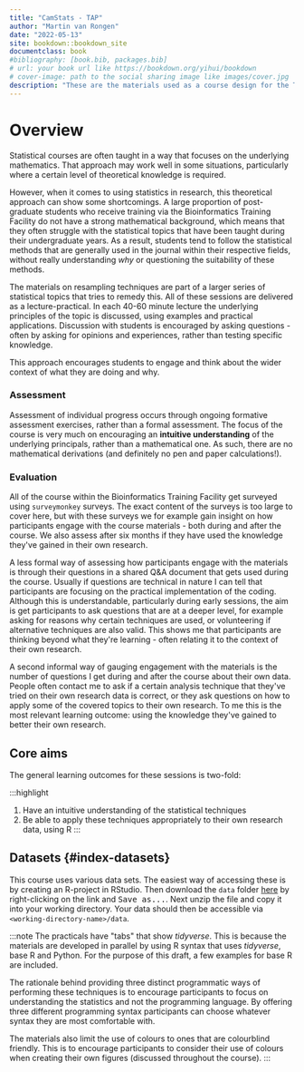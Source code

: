 ```yaml
--- 
title: "CamStats - TAP"
author: "Martin van Rongen"
date: "2022-05-13"
site: bookdown::bookdown_site
documentclass: book
#bibliography: [book.bib, packages.bib]
# url: your book url like https://bookdown.org/yihui/bookdown
# cover-image: path to the social sharing image like images/cover.jpg
description: "These are the materials used as a course design for the Teaching Associate's Programme, Cambridge University. They are an adaptation of the materials I developed for the CamStats series of statistics." 
---
```




# Overview

Statistical courses are often taught in a way that focuses on the underlying mathematics. That approach may work well in some situations, particularly where a certain level of theoretical knowledge is required.

However, when it comes to using statistics in research, this theoretical approach can show some shortcomings. A large proportion of post-graduate students who receive training via the Bioinformatics Training Facility do not have a strong mathematical background, which means that they often struggle with the statistical topics that have been taught during their undergraduate years. As a result, students tend to follow the statistical methods that are generally used in the journal within their respective fields, without really understanding _why_ or questioning the suitability of these methods.

The materials on resampling techniques are part of a larger series of statistical topics that tries to remedy this. All of these sessions are delivered as a lecture-practical. In each 40-60 minute lecture the underlying principles of the topic is discussed, using examples and practical applications. Discussion with students is encouraged by asking questions - often by asking for opinions and experiences, rather than testing specific knowledge.

This approach encourages students to engage and think about the wider context of what they are doing and why.

### Assessment
Assessment of individual progress occurs through ongoing formative assessment exercises, rather than a formal assessment. The focus of the course is very much on encouraging an **intuitive understanding** of the underlying principals, rather than a mathematical one. As such, there are no mathematical derivations (and definitely no pen and paper calculations!).

### Evaluation
All of the course within the Bioinformatics Training Facility get surveyed using `surveymonkey` surveys. The exact content of the surveys is too large to cover here, but with these surveys we for example gain insight on how participants engage with the course materials - both during and after the course. We also assess after six months if they have used the knowledge they've gained in their own research.

A less formal way of assessing how participants engage with the materials is through their questions in a shared Q&A document that gets used during the course. Usually if questions are technical in nature I can tell that participants are focusing on the practical implementation of the coding. Although this is understandable, particularly during early sessions, the aim is get participants to ask questions that are at a deeper level, for example asking for reasons why certain techniques are used, or volunteering if alternative techniques are also valid. This shows me that participants are thinking beyond what they're learning - often relating it to the context of their own research.

A second informal way of gauging engagement with the materials is the number of questions I get during and after the course about their own data. People often contact me to ask if a certain analysis technique that they've tried on their own research data is correct, or they ask questions on how to apply some of the covered topics to their own research. To me this is the most relevant learning outcome: using the knowledge they've gained to better their own research.

## Core aims
The general learning outcomes for these sessions is two-fold:

:::highlight
1. Have an intuitive understanding of the statistical techniques
2. Be able to apply these techniques appropriately to their own research data, using R
:::

## Datasets {#index-datasets}

This course uses various data sets. The easiest way of accessing these is by creating an R-project in RStudio. Then download the `data` folder [here](camstats_data.zip) by right-clicking on the link and <kbd>Save as...</kbd>. Next unzip the file and copy it into your working directory. Your data should then be accessible via `<working-directory-name>/data`.

:::note
The practicals have "tabs" that show _tidyverse_. This is because the materials are developed in parallel by using R syntax that uses _tidyverse_, base R and Python. For the purpose of this draft, a few examples for base R are included.

The rationale behind providing three distinct programmatic ways of performing these techniques is to encourage participants to focus on understanding the statistics and not the programming language. By offering three different programming syntax participants can choose whatever syntax they are most comfortable with.

The materials also limit the use of colours to ones that are colourblind friendly. This is to encourage participants to consider their use of colours when creating their own figures (discussed throughout the course).
:::
